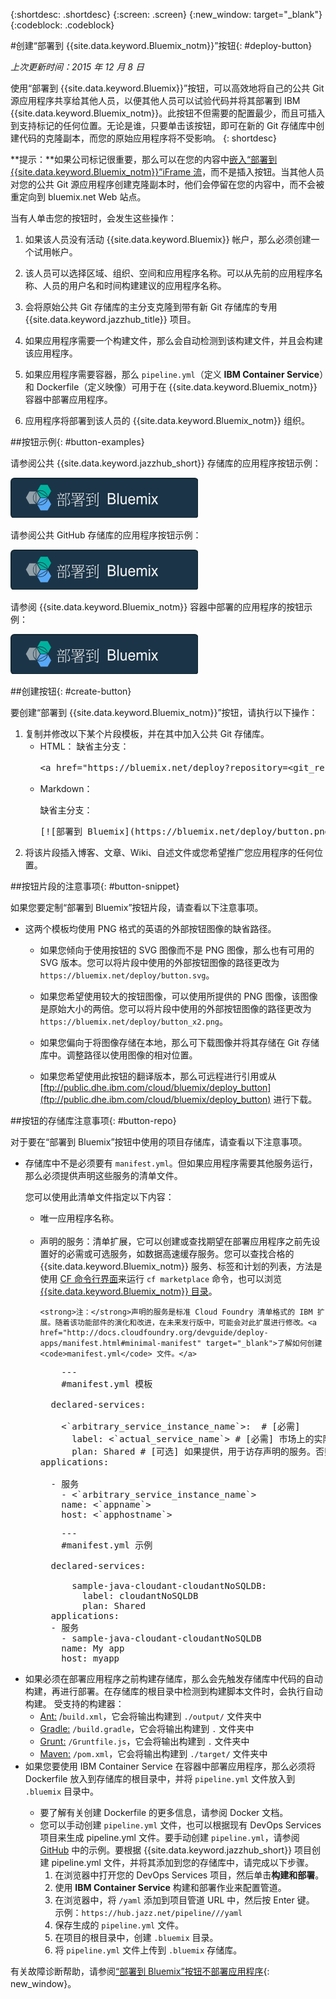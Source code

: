 {:shortdesc: .shortdesc}
{:screen: .screen}
{:new_window: target="_blank"}
{:codeblock: .codeblock}


#创建“部署到 {{site.data.keyword.Bluemix_notm}}”按钮{: #deploy-button} 

*上次更新时间：2015 年 12 月 8 日* 

使用“部署到 {{site.data.keyword.Bluemix}}”按钮，可以高效地将自己的公共 Git 源应用程序共享给其他人员，以便其他人员可以试验代码并将其部署到 IBM {{site.data.keyword.Bluemix_notm}}。此按钮不但需要的配置最少，而且可插入到支持标记的任何位置。无论是谁，只要单击该按钮，即可在新的 Git 存储库中创建代码的克隆副本，而您的原始应用程序将不受影响。
{: shortdesc} 

**提示：**如果公司标记很重要，那么可以在您的内容中[嵌入“部署到 {{site.data.keyword.Bluemix_notm}}”iFrame 流](../develop/deploy_button_embed.html)，而不是插入按钮。当其他人员对您的公共 Git 源应用程序创建克隆副本时，他们会停留在您的内容中，而不会被重定向到 bluemix.net Web 站点。 

当有人单击您的按钮时，会发生这些操作： 

1. 如果该人员没有活动 {{site.data.keyword.Bluemix}} 帐户，那么必须创建一个试用帐户。 

2. 该人员可以选择区域、组织、空间和应用程序名称。可以从先前的应用程序名称、人员的用户名和时间构建建议的应用程序名称。 

3. 会将原始公共 Git 存储库的主分支克隆到带有新 Git 存储库的专用 {{site.data.keyword.jazzhub_title}} 项目。 

4. 如果应用程序需要一个构建文件，那么会自动检测到该构建文件，并且会构建该应用程序。 

5. 如果应用程序需要容器，那么 `pipeline.yml`（定义 **IBM Container Service**）和 Dockerfile（定义映像）可用于在 {{site.data.keyword.Bluemix_notm}} 容器中部署应用程序。 

6. 应用程序将部署到该人员的 {{site.data.keyword.Bluemix_notm}} 组织。 

##按钮示例{: #button-examples} 

请参阅公共 {{site.data.keyword.jazzhub_short}} 存储库的应用程序按钮示例：

<p>
<a class="xref" href="https://bluemix.net/deploy?repository=https://hub.jazz.net/git/idsorg/sample-java-cloudant" target="_blank" title="（在新选项卡或窗口中打开）"><img class="image" src="images/deploy_buttonx2.png" alt="部署到 Bluemix" /></a></p> 

请参阅公共 GitHub 存储库的应用程序按钮示例： 

<p>
<a class="xref" href="https://bluemix.net/deploy?repository=https://github.com/ibmjstart/bluemix-node-mysql-uploader" target="_blank" title="（在新选项卡或窗口中打开）"><img class="image" src="images/deploy_buttonx2.png" alt="部署到 Bluemix" /></a></p> 

请参阅 {{site.data.keyword.Bluemix_notm}} 容器中部署的应用程序的按钮示例： 

<p>
<a class="xref" href="https://bluemix.net/deploy?repository=https://github.com/Puquios/hello-containers" target="_blank" title="（在新选项卡或窗口中打开）"><img class="image" src="images/deploy_buttonx2.png" alt="部署到 Bluemix" /></a></p> 

##创建按钮{: #create-button}

要创建“部署到 {{site.data.keyword.Bluemix_notm}}”按钮，请执行以下操作： 

<ol>
<li> 复制并修改以下某个片段模板，并在其中加入公共 Git 存储库。<ul>
<li>HTML：
缺省主分支：<pre class="codeblock">
&lt;a href="https://bluemix.net/deploy?repository=&lt;git_repository_URL&gt;" # [必需]&gt;&lt;img src="https://bluemix.net/deploy/button.png" alt="部署到 Bluemix"&gt;&lt;/a&gt;
</pre>
</li>
<li>Markdown：<p>
缺省主分支：</p>
<pre class="codeblock">
[&#33;[部署到 Bluemix]&#40;https://bluemix.net/deploy/button.png&#41;]&#40;https://bluemix.net/deploy?repository=&lt;git_repository_URL&gt; # [必需]&#41;
</pre>
</li>
</ul>
</li>
<li>将该片段插入博客、文章、Wiki、自述文件或您希望推广您应用程序的任何位置。</li>
</ol>

##按钮片段的注意事项{: #button-snippet}

如果您要定制“部署到 Bluemix”按钮片段，请查看以下注意事项。 

* 这两个模板均使用 PNG 格式的英语的外部按钮图像的缺省路径。 

    * 如果您倾向于使用按钮的 SVG 图像而不是 PNG 图像，那么也有可用的 SVG 版本。您可以将片段中使用的外部按钮图像的路径更改为 `https://bluemix.net/deploy/button.svg`。
	
	* 如果您希望使用较大的按钮图像，可以使用所提供的 PNG 图像，该图像是原始大小的两倍。您可以将片段中使用的外部按钮图像的路径更改为 `https://bluemix.net/deploy/button_x2.png`。 
	
	* 如果您偏向于将图像存储在本地，那么可下载图像并将其存储在 Git 存储库中。调整路径以使用图像的相对位置。 
	
	* 如果您希望使用此按钮的翻译版本，那么可远程进行引用或从 [ftp://public.dhe.ibm.com/cloud/bluemix/deploy_button](ftp://public.dhe.ibm.com/cloud/bluemix/deploy_button) 进行下载。 
	
##按钮的存储库注意事项{: #button-repo} 

对于要在“部署到 Bluemix”按钮中使用的项目存储库，请查看以下注意事项。 

<ul>
<li>存储库中不是必须要有 <code>manifest.yml</code>。但如果应用程序需要其他服务运行，那么必须提供声明这些服务的清单文件。  

您可以使用此清单文件指定以下内容： 
    <ul>
    <li>唯一应用程序名称。</li>  
    <li>声明的服务：清单扩展，它可以创建或查找期望在部署应用程序之前先设置好的必需或可选服务，如数据高速缓存服务。您可以查找合格的 {{site.data.keyword.Bluemix_notm}} 服务、标签和计划的列表，方法是使用 <a href="https://github.com/cloudfoundry/cli/releases">CF 命令行界面</a>来运行 <code>cf marketplace</code> 命令，也可以浏览 <a href="https://console.ng.bluemix.net/?ssoLogout=true&cm_mmc=developerWorks-*-dWdevcenter-*-devops-services-_-lp#/store">{{site.data.keyword.Bluemix_notm}} 目录</a>。
    
    <strong>注：</strong>声明的服务是标准 Cloud Foundry 清单格式的 IBM 扩展。随着该功能部件的演化和改进，在未来发行版中，可能会对此扩展进行修改。<a href="http://docs.cloudfoundry.org/devguide/deploy-apps/manifest.html#minimal-manifest" target="_blank">了解如何创建 <code>manifest.yml</code> 文件。</a>  
<pre class="codeblock">
	---
    #manifest.yml 模板

  declared-services:

    &lt;`arbitrary_service_instance_name`&gt;:  # [必需]
      label: &lt;`actual_service_name`&gt; # [必需] 市场上的实际服务名称
      plan: Shared # [可选] 如果提供，用于访存声明的服务。否则，缺省值为“Free”或“free”。
applications:

  - 服务
    - &lt;`arbitrary_service_instance_name`&gt;
    name: &lt;`appname`&gt;
    host: &lt;`apphostname`&gt;
</pre>

<pre class="codeblock">
	---
    #manifest.yml 示例

  declared-services:
 
      sample-java-cloudant-cloudantNoSQLDB:
        label: cloudantNoSQLDB
        plan: Shared
  applications:
  - 服务
    - sample-java-cloudant-cloudantNoSQLDB
    name: My app
    host: myapp
</pre>
   </li>
   </ul>
	<li> 如果必须在部署应用程序之前构建存储库，那么会先触发存储库中代码的自动构建，再进行部署。在存储库的根目录中检测到构建脚本文件时，会执行自动构建。	受支持的构建器： 
	    <ul>
		<li> <a href="http://ant.apache.org/manual/using.html" target="_blank">Ant:</a> /<code>build.xml</code>，它会将输出构建到 <code>./output/</code> 文件夹中</li>
		<li> <a href="http://docs.cloudfoundry.org/buildpacks/java/build-tool-int.html#gradle" target="_blank">Gradle:</a> <code>/build.gradle</code>，它会将输出构建到 <code>.</code> 文件夹中</i><li> <a href="http://gruntjs.com/getting-started#the-gruntfile" target="_blank">Grunt:</a> <code>/Gruntfile.js</code>，它会将输出构建到 <code>.</code> 文件夹中</li>
		<li> <a href="http://docs.cloudfoundry.org/buildpacks/java/build-tool-int.html#maven" target="_blank">Maven:</a> <code>/pom.xml</code>，它会将输出构建到 <code>./target/</code> 文件夹中</li>
	   </ul>
	</li>	
	<li>如果您要使用 <stong>IBM Container Service</strong> 在容器中部署应用程序，那么必须将 Dockerfile 放入到存储库的根目录中，并将 <code>pipeline.yml</code> 文件放入到 <code>.bluemix</code> 目录中。<ul>
	    <li> 要了解有关创建 Dockerfile 的更多信息，请参阅 Docker 文档。</li>
	    <li>您可以手动创建 <code>pipeline.yml</code> 文件，也可以根据现有 DevOps Services 项目来生成 pipeline.yml 文件。要手动创建 <code>pipeline.yml</code>，请参阅 <a href="https://github.com/Puquios/" target="_blank">GitHub</a> 中的示例。要根据 {{site.data.keyword.jazzhub_short}} 项目创建 pipeline.yml 文件，并将其添加到您的存储库中，请完成以下步骤。
<ol>
<li>在浏览器中打开您的 DevOps Services 项目，然后单击<b>构建和部署</b>。</li>
<li>使用 <b>IBM Container Service</b> 构建和部署作业来配置管道。</li>
<li>在浏览器中，将 <code>/yaml</code> 添加到项目管道 URL 中，然后按 Enter 键。<br>示例：<code>https://hub.jazz.net/pipeline/<owner>/<project_name>/yaml</code></li>
<li>保存生成的 <code>pipeline.yml</code> 文件。</li>
<li>在项目的根目录中，创建 <code>.bluemix</code> 目录。</li>
<li>将 <code>pipeline.yml</code> 文件上传到 <code>.bluemix</code> 存储库。</li>
</ol> </li>
        </ul>

 </li>
 </ul>
</ul>

有关故障诊断帮助，请参阅[“部署到 Bluemix”按钮不部署应用程序](../troubleshoot/managingapps.html#deploytobluemixbuttondoesntdeployanapp){: new_window}。	

